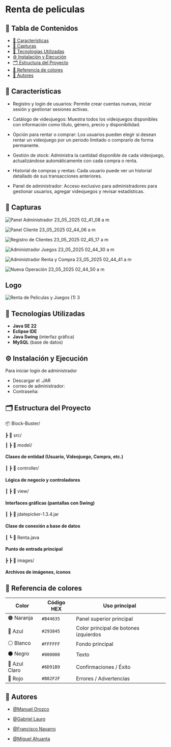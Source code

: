 
# Renta de peliculas

## 🧠 Tabla de Contenidos

- [🎯 Características](#-características)
- [📸 Capturas](#-capturas)
- [🚀 Tecnologías Utilizadas](#-tecnologías-utilizadas)
- [⚙️ Instalación y Ejecución](#️-instalación-y-ejecución)
- [🗂️ Estructura del Proyecto](#️-estructura-del-proyecto)
- [🎨 Referencia de colores](#-Referencia-de-colores)
- [👥 Autores](#-Autores)

##
## 🎯 Características

- Registro y login de usuarios:
Permite crear cuentas nuevas, iniciar sesión y gestionar sesiones activas.

- Catálogo de videojuegos:
Muestra todos los videojuegos disponibles con información como título, género, precio y disponibilidad.

- Opción para rentar o comprar:
Los usuarios pueden elegir si desean rentar un videojuego por un periodo limitado o comprarlo de forma permanente.

- Gestión de stock:
Administra la cantidad disponible de cada videojuego, actualizándose automáticamente con cada compra o renta.

- Historial de compras y rentas:
Cada usuario puede ver un historial detallado de sus transacciones anteriores.

- Panel de administrador:
 Acceso exclusivo para administradores para gestionar usuarios, agregar videojuegos y revisar estadísticas.

##
 
## 📸 Capturas

![Panel Administrador 23_05_2025 02_41_08 a  m](https://github.com/user-attachments/assets/ab1bac6a-207d-4203-b4dd-234accd39004)

![Panel Cliente 23_05_2025 02_44_06 a  m](https://github.com/user-attachments/assets/194f01d1-0d04-46af-97e3-c6693a8daabe)

![Registro de Clientes 23_05_2025 02_45_17 a  m](https://github.com/user-attachments/assets/f0962bc2-c077-4e81-8ab4-d7cb8ded5fe9)

![Administrador Juegos 23_05_2025 02_44_30 a  m](https://github.com/user-attachments/assets/8a67be91-634a-42b5-bb74-7d70edf533ce)

![Administrador Renta y Compra 23_05_2025 02_44_41 a  m](https://github.com/user-attachments/assets/a7221d36-2191-4423-86ad-6412cde25cee)

![Nueva Operación 23_05_2025 02_44_50 a  m](https://github.com/user-attachments/assets/fb08a70a-777d-48ff-a76b-df6b6df7549a)



##
## Logo

![Renta de Peliculas y Juegos (1) 3](https://github.com/user-attachments/assets/5b473549-58a4-4935-99de-1c549326f619)
## 🚀 Tecnologías Utilizadas

- **Java SE 22**
- **Eclipse IDE**
- **Java Swing** (interfaz gráfica)
- **MySQL** (base de datos)

##

## ⚙️ Instalación y Ejecución

Para iniciar login de administrador
 - Descargar el .JAR
 - correo de administrador:  
 - Contraseña:

##
## 🗂️ Estructura del Proyecto

📦 Block-Buster/

┣ 📁 src/

┃ ┣ 📁 model/ 
#### Clases de entidad (Usuario, Videojuego, Compra, etc.)


┃ ┣ 📁 controller/ 
#### Lógica de negocio y controladores


┃ ┣ 📁 view/
#### Interfaces gráficas (pantallas con Swing)


┃ ┣ 📄 jdatepicker-1.3.4.jar 
#### Clase de conexión a base de datos
┃ ┗ 📄 Renta.java 
#### Punto de entrada principal
┣ ┣ 📁 images/ 
#### Archivos de imágenes, íconos

##
## 🎨 Referencia de colores

| Color       | Código HEX | Uso principal                |
|-------------|------------|------------------------------|
| 🟠 Naranja  | `#B44635`   | Panel superior principal        |
| 🔵 Azul      | `#293845`   | Color principal de botones izquierdos |
| ⚪ Blanco    | `#FFFFFF`   | Fondo principal              |
| ⚫ Negro     | `#000000`   | Texto                       |
| 🔵 Azul Claro    | `#6D91B9`   | Confirmaciones / Éxito       |
| 🔴 Rojo      | `#B82F2F`   | Errores / Advertencias       |

##


## 👥 Autores

- [@Manuel Orozco](https://github.com/Manuel-O-12)

- [@Gabriel Lauro](https://github.com/Gabriel3465)

- [@Francisco Navarro](https://github.com/Francisco001764)

- [@Miguel Ahuanta](https://github.com/Miguel09ANGEL)
